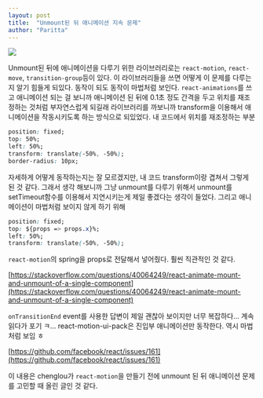 ```yaml
---
layout: post
title:  "Unmount된 뒤 애니메이션 지속 문제"
author: "Paritta"
---
```

 
<img src='https://cdn-images-1.medium.com/max/681/1*heU2x0fIJHE9Fsy1Fn1Hjw.png'>

Unmount된 뒤에 애니메이션을 다루기 위한 라이브러리로는 `react-motion`, `react-move`, `transition-group`등이 있다. 이 라이브러리들을 쓰면 어떻게 이 문제를 다루는지 알기 힘들게 되있다. 동작이 되도 동작이 마법처럼 보인다. `react-animations`를 쓰고 애니메이션 되는 걸 보니까 애니메이션 된 뒤에 0.1초 정도 간격을 두고 위치를 재조정하는 것처럼 부자연스럽게 되길래 라이브러리를 까보니까 transform을 이용해서 애니메이션을 작동시키도록 하는 방식으로 되있었다. 내 코드에서 위치를 재조정하는 부분 

``` css
position: fixed;
top: 50%;
left: 50%;
transform: translate(-50%, -50%);
border-radius: 10px;
``` 

자세하게 어떻게 동작하는지는 잘 모르겠지만, 내 코드 transform이랑 겹쳐서 그렇게 된 것 같다.
그래서 생각 해보니까 그냥 unmount를 다루기 위해서 unmount를 setTimeout함수를 이용해서 지연시키는게 제일 좋겠다는 생각이 들었다. 그리고 애니메이션이 마법처럼 보이지 않게 하기 위해

``` css
position: fixed;
top: ${props => props.x}%;
left: 50%;
transform: translate(-50%, -50%);
```

`react-motion`의 spring을 props로 전달해서 넣어줬다. 훨씬 직관적인 것 같다.

[https://stackoverflow.com/questions/40064249/react-animate-mount-and-unmount-of-a-single-component](https://stackoverflow.com/questions/40064249/react-animate-mount-and-unmount-of-a-single-component)

`onTransitionEnd` event를 사용한 답변이 제일 괜찮아 보이지만 너무 복잡하다... 계속 읽다가 포기 ㅋ... react-motion-ui-pack은 진입부 애니메이션만 동작한다. 역시 마법처럼 보임 ㅎ

[https://github.com/facebook/react/issues/161](https://github.com/facebook/react/issues/161)

이 내용은 chenglou가 `react-motion`을 만들기 전에 unmount 된 뒤 애니메이션 문제를 고민할 때 올린 글인 것 같다.